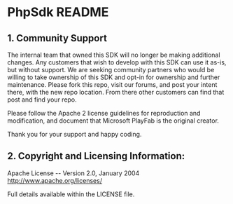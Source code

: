 # PhpSdk README

## 1. Community Support

The internal team that owned this SDK will no longer be making additional changes. Any customers that wish to develop with this SDK can use it as-is, but without support. We are seeking community partners who would be willing to take ownership of this SDK and opt-in for ownership and further maintenance. Please fork this repo, visit our forums, and post your intent there, with the new repo location. From there other customers can find that post and find your repo.

Please follow the Apache 2 license guidelines for reproduction and modification, and document that Microsoft PlayFab is the original creator.

Thank you for your support and happy coding.

## 2. Copyright and Licensing Information:

  Apache License -- 
  Version 2.0, January 2004
  http://www.apache.org/licenses/

  Full details available within the LICENSE file.
